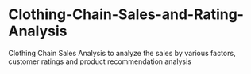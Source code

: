 # Clothing-Chain-Sales-and-Rating-Analysis
Clothing Chain Sales Analysis to analyze the sales by various factors, customer ratings and product recommendation analysis
